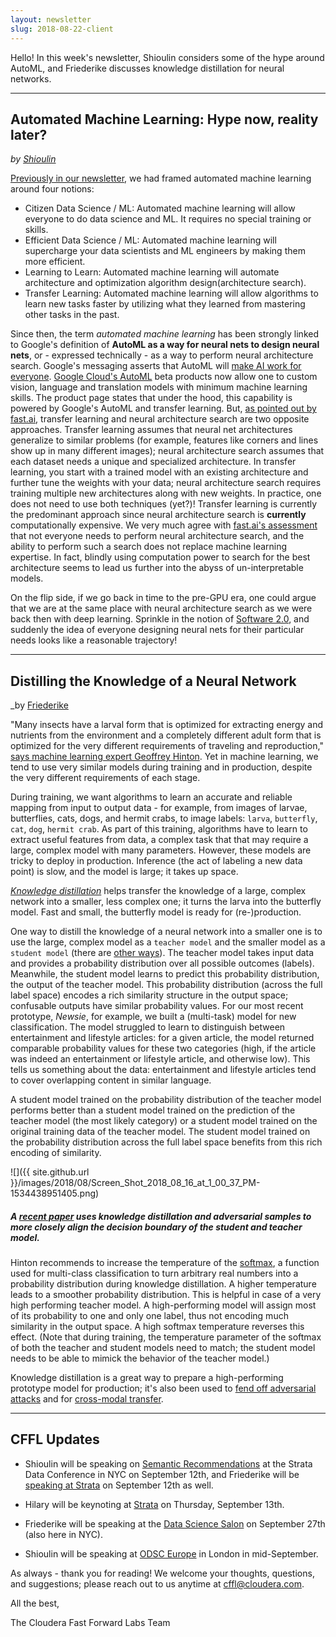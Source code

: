 ```yaml
---
layout: newsletter
slug: 2018-08-22-client
---
```


Hello!  In this week's newsletter, Shioulin considers some of the hype around AutoML, and Friederike discusses knowledge distillation for neural networks.

---

## Automated Machine Learning: Hype now, reality later?
_by [Shioulin](https://twitter.com/shioulin_sam)_

[Previously in our newsletter](https://blog.fastforwardlabs.com/newsletters/2017-11-08-client.html), we had framed automated machine learning around four notions:
* Citizen Data Science / ML: Automated machine learning will allow everyone to do data science and ML. It requires no special training or skills.
* Efficient Data Science / ML: Automated machine learning will supercharge your data scientists and ML engineers by making them more efficient.
* Learning to Learn: Automated machine learning will automate architecture and optimization algorithm design(architecture search).
* Transfer Learning: Automated machine learning will allow algorithms to learn new tasks faster by utilizing what they learned from mastering other tasks in the past.

Since then, the term *automated machine learning* has been strongly linked to Google's definition of **AutoML as a way for neural nets to design neural nets**, or - expressed technically - as a way to perform neural architecture search. Google's messaging asserts that AutoML will [make AI work for everyone](https://blog.google/technology/ai/making-ai-work-for-everyone/).  [Google Cloud's AutoML](https://cloud.google.com/automl/) beta products now allow one to custom vision, language and translation models with minimum machine learning skills. The product page states that under the hood, this capability is powered by Google's AutoML and transfer learning. But, [as pointed out by fast.ai](http://www.fast.ai/2018/07/23/auto-ml-3/), transfer learning and neural architecture search are two opposite approaches. Transfer learning assumes that neural net architectures generalize to similar problems (for example, features like corners and lines show up in many different images); neural architecture search assumes that each dataset needs a unique and specialized architecture. In transfer learning, you start with a trained model with an existing architecture and further tune the weights with your data; neural architecture search requires training multiple new architectures along with new weights. In practice, one does not need to use both techniques (yet?)! Transfer learning is currently the predominant approach since neural architecture search is **currently** computationally expensive. We very much agree with [fast.ai's assessment](http://www.fast.ai/2018/07/23/auto-ml-3/) that not everyone needs to perform neural architecture search, and the ability to perform such a search does not replace machine learning expertise. In fact, blindly using computation power to search for the best architecture seems to lead us further into the abyss of un-interpretable models.

On the flip side, if we go back in time to the pre-GPU era, one could argue that we are at the same place with neural architecture search as we were back then with deep learning. Sprinkle in the notion of [Software 2.0](https://medium.com/@karpathy/software-2-0-a64152b37c35), and suddenly the idea of everyone designing neural nets for their particular needs looks like a reasonable trajectory!

---

## Distilling the Knowledge of a Neural Network
_by [Friederike](https://www.linkedin.com/in/friederikeschueuer/)

"Many insects have a larval form that is optimized for extracting energy and
nutrients from the environment and a completely different adult form that is
optimized for the very different requirements of traveling and reproduction,"
[says machine learning expert Geoffrey
Hinton](https://arxiv.org/abs/1503.02531). Yet in machine learning, we tend to use very similar models during
training and in production, despite the very different requirements of each stage.

During training, we want algorithms to learn an accurate and reliable mapping
from input to output data - for example, from images of larvae, butterflies,
cats, dogs, and hermit crabs, to image labels: ``larva``, ``butterfly``,
``cat``, ``dog``, ``hermit crab``. As part of this training, algorithms have to
learn to extract useful features from data, a complex task that that may
require a large, complex model with many parameters. However, these models are
tricky to deploy in production. Inference (the act of labeling a new data point)
is slow, and the model is large; it takes up space. 

[*Knowledge distillation*](https://arxiv.org/abs/1503.02531) helps transfer the
knowledge of a large, complex network into a smaller, less complex one; it
turns the larva into the butterfly model. Fast and small, the butterfly model
is ready for (re-)production.

One way to distill the knowledge of a neural network into a smaller one is to
use the large, complex model as a ``teacher model`` and the smaller model as a
`` student model`` (there are [other ways](https://arxiv.org/pdf/1710.09505.pdf)).
The teacher model takes input data and provides a probability distribution over
all possible outcomes (labels). Meanwhile, the student model learns to predict
this probability distribution, the output of the teacher model. This
probability distribution (across the full label space) encodes a rich
similarity structure in the output space; confusable outputs have similar
probability values. For our most recent prototype, *Newsie*, for example, we
built a (multi-task) model for new classification. The model struggled to learn
to distinguish between entertainment and lifestyle articles: for a given
article, the model returned comparable probability values for these two
categories (high, if the article was indeed an entertainment or lifestyle
article, and otherwise low). This tells us something about the data:
entertainment and lifestyle articles tend to cover overlapping content in
similar language.

A student model trained on the probability distribution of the teacher model
performs better than a student model trained on the prediction of the teacher
model (the most likely category) or a student model trained on the original
training data of the teacher model. The student model trained on the
probability distribution across the full label space benefits from this
rich encoding of similarity.

![]({{ site.github.url }}/images/2018/08/Screen_Shot_2018_08_16_at_1_00_37_PM-1534438951405.png)
##### A [recent paper](https://arxiv.org/abs/1805.05532) uses knowledge distillation and adversarial samples to more closely align the decision boundary of the student and teacher model.

Hinton recommends to increase the temperature of the
[softmax](https://en.wikipedia.org/wiki/Softmax_function), a function used for
multi-class classification to turn arbitrary real numbers into a probability
distribution during knowledge distillation. A higher temperature leads to a
smoother probability distribution. This is helpful in case of a very high
performing teacher model. A high-performing model will assign most of its
probability to one and only one label, thus not encoding much similarity in the
output space. A high softmax temperature reverses this effect. (Note that
during training, the temperature parameter of the softmax of both the teacher and
student models need to match; the student model needs to be able to mimick the
behavior of the teacher model.)

Knowledge distillation is a great way to prepare a high-performing prototype
model for production; it's also been used to [fend off adversarial
attacks](https://arxiv.org/pdf/1511.04508.pdf) and for [cross-modal
transfer](https://arxiv.org/pdf/1507.00448.pdf).

---

## CFFL Updates

* Shioulin will be speaking on [Semantic Recommendations](https://conferences.oreilly.com/strata/strata-ny/public/schedule/detail/69260) at the Strata Data Conference in NYC on September 12th, and Friederike will be [speaking at Strata](https://conferences.oreilly.com/strata/strata-ny/public/schedule/detail/69365) on September 12th as well.

* Hilary will be keynoting at [Strata](https://conferences.oreilly.com/strata/strata-ny) on Thursday, September 13th.

* Friederike will be speaking at the [Data Science Salon](https://www.eventbrite.com/e/data-science-salon-nyc-tickets-40072527007) on September 27th (also here in NYC).

* Shioulin will be speaking at [ODSC Europe](https://odsc.com/london) in London in mid-September.

As always - thank you for reading!  We welcome your thoughts, questions, and suggestions; please reach out to us anytime at cffl@cloudera.com.

All the best,

The Cloudera Fast Forward Labs Team
